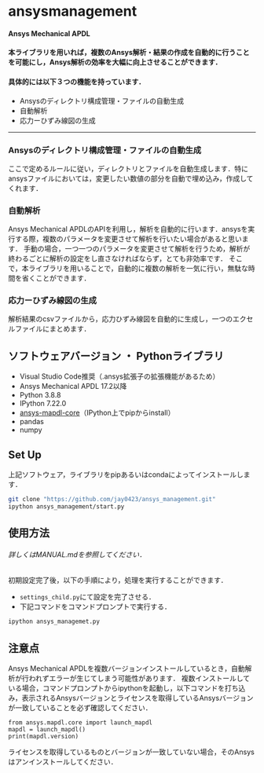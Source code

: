 # ansysmanagement

#### Ansys Mechanical APDL
#### 本ライブラリを用いれば，複数のAnsys解析・結果の作成を自動的に行うことを可能にし，Ansys解析の効率を大幅に向上させることができます．
#### 具体的には以下３つの機能を持っています．
  - Ansysのディレクトリ構成管理・ファイルの自動生成
  - 自動解析
  - 応力ーひずみ線図の生成

---

### Ansysのディレクトリ構成管理・ファイルの自動生成
  ここで定めるルールに従い，ディレクトリとファイルを自動生成します．特にansysファイルにおいては，変更したい数値の部分を自動で埋め込み，作成してくれます．


### 自動解析
  Ansys Mechanical APDLのAPIを利用し，解析を自動的に行います．ansysを実行する際，複数のパラメータを変更させて解析を行いたい場合があると思います．
  手動の場合，一つ一つのパラメータを変更させて解析を行うため，解析が終わるごとに解析の設定をし直さなければならず，とても非効率です．
  そこで，本ライブラリを用いることで，自動的に複数の解析を一気に行い，無駄な時間を省くことができます．


### 応力ーひずみ線図の生成
  解析結果のcsvファイルから，応力ひずみ線図を自動的に生成し，一つのエクセルファイルにまとめます．


## ソフトウェアバージョン ・ Pythonライブラリ
  - Visual Studio Code推奨（.ansys拡張子の拡張機能があるため）
  - Ansys Mechanical APDL 17.2以降
  - Python 3.8.8
  - IPython 7.22.0
  - [ansys-mapdl-core](https://mapdldocs.pyansys.com/getting_started/running_mapdl.html)（IPython上でpipからinstall）
  - pandas
  - numpy


## Set Up
上記ソフトウェア，ライブラリをpipあるいはcondaによってインストールします．
```bash
git clone "https://github.com/jay0423/ansys_management.git"
ipython ansys_management/start.py
```


## 使用方法
###### 詳しくはMANUAL.mdを参照してください．
初期設定完了後，以下の手順により，処理を実行することができます．
  - ```settings_child.py```にて設定を完了させる．
  - 下記コマンドをコマンドプロンプトで実行する．
```bash
ipython ansys_managemet.py
```


## 注意点
Ansys Mechanical APDLを複数バージョンインストールしているとき，自動解析が行われずエラーが生じてしまう可能性があります．
複数インストールしている場合，コマンドプロンプトからipythonを起動し，以下コマンドを打ち込み，表示されるAnsysバージョンとライセンスを取得しているAnsysバージョンが一致していることを必ず確認してください．

```ipython
from ansys.mapdl.core import launch_mapdl
mapdl = launch_mapdl()
print(mapdl.version)
```

ライセンスを取得しているものとバージョンが一致していない場合，そのAnsysはアンインストールしてください．
